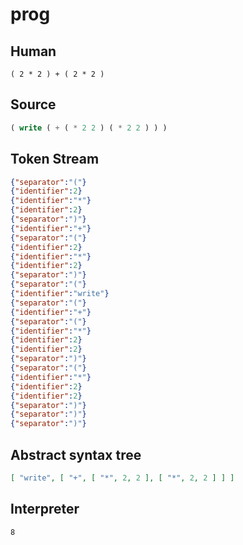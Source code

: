 # prog
## Human
```
( 2 * 2 ) + ( 2 * 2 )
```
## Source
```lisp
( write ( + ( * 2 2 ) ( * 2 2 ) ) ) 
```
## Token Stream
```json
{"separator":"("}
{"identifier":2}
{"identifier":"*"}
{"identifier":2}
{"separator":")"}
{"identifier":"+"}
{"separator":"("}
{"identifier":2}
{"identifier":"*"}
{"identifier":2}
{"separator":")"}
{"separator":"("}
{"identifier":"write"}
{"separator":"("}
{"identifier":"+"}
{"separator":"("}
{"identifier":"*"}
{"identifier":2}
{"identifier":2}
{"separator":")"}
{"separator":"("}
{"identifier":"*"}
{"identifier":2}
{"identifier":2}
{"separator":")"}
{"separator":")"}
{"separator":")"}
```
## Abstract syntax tree
```json
[ "write", [ "+", [ "*", 2, 2 ], [ "*", 2, 2 ] ] ]

```
## Interpreter
```bash
8
```